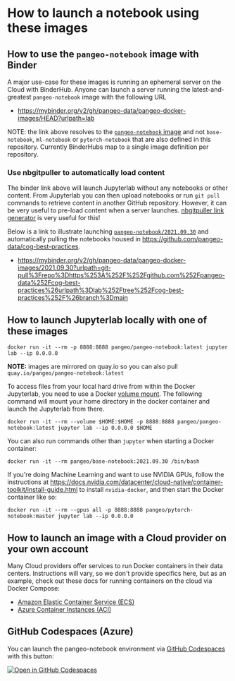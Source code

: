 # How to launch a notebook using these images

## How to use the `pangeo-notebook` image with Binder

A major use-case for these images is running an ephemeral server on the Cloud with BinderHub. Anyone can launch a server running the latest-and-greatest `pangeo-notebook` image with the following URL

* https://mybinder.org/v2/gh/pangeo-data/pangeo-docker-images/HEAD?urlpath=lab

NOTE: the link above resolves to the [`pangeo-notebook` image](https://github.com/pangeo-data/pangeo-docker-images/tree/master/pangeo-notebook) and not `base-notebook`, `ml-notebook` or `pytorch-notebook` that are also defined in this repository. Currently BinderHubs map to a single image definition per repository.

### Use nbgitpuller to automatically load content

The binder link above will launch Jupyterlab without any notebooks or other content. From Jupyterlab you can then upload notebooks or run `git pull` commands to retrieve content in another GitHub repository. However, it can be very useful to pre-load content when a server launches. [nbgitpuller link generator](https://jupyterhub.github.io/nbgitpuller/link) is very useful for this!

Below is a link to illustrate launching [`pangeo-notebook/2021.09.30`](https://github.com/pangeo-data/pangeo-docker-images/blob/2021.09.30/pangeo-notebook/packages.txt) and automatically pulling the notebooks housed in https://github.com/pangeo-data/cog-best-practices.

* https://mybinder.org/v2/gh/pangeo-data/pangeo-docker-images/2021.09.30?urlpath=git-pull%3Frepo%3Dhttps%253A%252F%252Fgithub.com%252Fpangeo-data%252Fcog-best-practices%26urlpath%3Dlab%252Ftree%252Fcog-best-practices%252F%26branch%3Dmain

## How to launch Jupyterlab locally with one of these images

```
docker run -it --rm -p 8888:8888 pangeo/pangeo-notebook:latest jupyter lab --ip 0.0.0.0
```
**NOTE:** images are mirrored on quay.io so you can also pull `quay.io/pangeo/pangeo-notebook:latest`

To access files from your local hard drive from within the Docker Jupyterlab, you need to use a Docker [volume mount](https://docs.docker.com/storage/volumes/). The following command will mount your home directory in the docker container and launch the Jupyterlab from there.

```
docker run -it --rm --volume $HOME:$HOME -p 8888:8888 pangeo/pangeo-notebook:latest jupyter lab --ip 0.0.0.0 $HOME
```

You can also run commands other than `jupyter` when starting a Docker container:

```
docker run -it --rm pangeo/base-notebook:2021.09.30 /bin/bash
```

If you're doing Machine Learning and want to use NVIDIA GPUs,
follow the instructions at https://docs.nvidia.com/datacenter/cloud-native/container-toolkit/install-guide.html
to install `nvidia-docker`, and then start the Docker container like so:

```
docker run -it --rm --gpus all -p 8888:8888 pangeo/pytorch-notebook:master jupyter lab --ip 0.0.0.0
```

## How to launch an image with a Cloud provider on your own account

Many Cloud providers offer services to run Docker containers in their data centers.
Instructions will vary, so we don't provide specifics here, but as an example,
check out these docs for running containers on the cloud via Docker Compose:

- [Amazon Elastic Container Service (ECS)](https://docs.docker.com/cloud/ecs-integration)
- [Azure Container Instances (ACI)](https://docs.docker.com/cloud/aci-integration)

## GitHub Codespaces (Azure)

You can launch the pangeo-notebook environment via [GitHub Codespaces](https://github.com/features/codespaces) with this button:

[![Open in GitHub Codespaces](https://github.com/codespaces/badge.svg)](https://codespaces.new/pangeo-data/pangeo-docker-images?quickstart=1)
